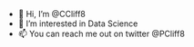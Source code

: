 - 👋 Hi, I’m @CCliff8
- 👀 I’m interested in Data Science
- 📫 You can reach me out on twitter @PCliff8


